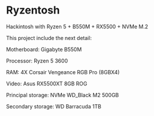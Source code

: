 # Ryzentosh
Hackintosh with Ryzen 5 + B550M + RX5500 + NVMe M.2

This project include the next detail:

Motherboard: Gigabyte B550M

Processor: Ryzen 5 3600

RAM: 4X Corsair Vengeance RGB Pro (8GBX4)

Video: Asus RX5500XT 8GB ROG

Principal storage: NVMe WD_Black M2 500GB

Secondary storage:
WD Barracuda 1TB